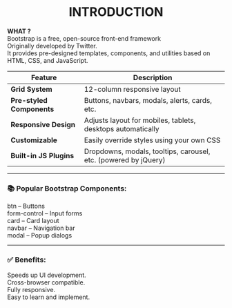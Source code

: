 # <center> INTRODUCTION

**WHAT ?**  
Bootstrap is a free, open-source front-end framework  
Originally developed by Twitter.  
It provides pre-designed templates, components, and utilities based on HTML, CSS, and JavaScript.

| Feature                   | Description                                                     |
| ------------------------- | --------------------------------------------------------------- |
| **Grid System**           | 12-column responsive layout                                     |
| **Pre-styled Components** | Buttons, navbars, modals, alerts, cards, etc.                   |
| **Responsive Design**     | Adjusts layout for mobiles, tablets, desktops automatically     |
| **Customizable**          | Easily override styles using your own CSS                       |
| **Built-in JS Plugins**   | Dropdowns, modals, tooltips, carousel, etc. (powered by jQuery) |

---
### 📚 Popular Bootstrap Components:
btn – Buttons  
form-control – Input forms  
card – Card layout  
navbar – Navigation bar  
modal – Popup dialogs

---
### ✅ Benefits:
Speeds up UI development.  
Cross-browser compatible.  
Fully responsive.  
Easy to learn and implement.